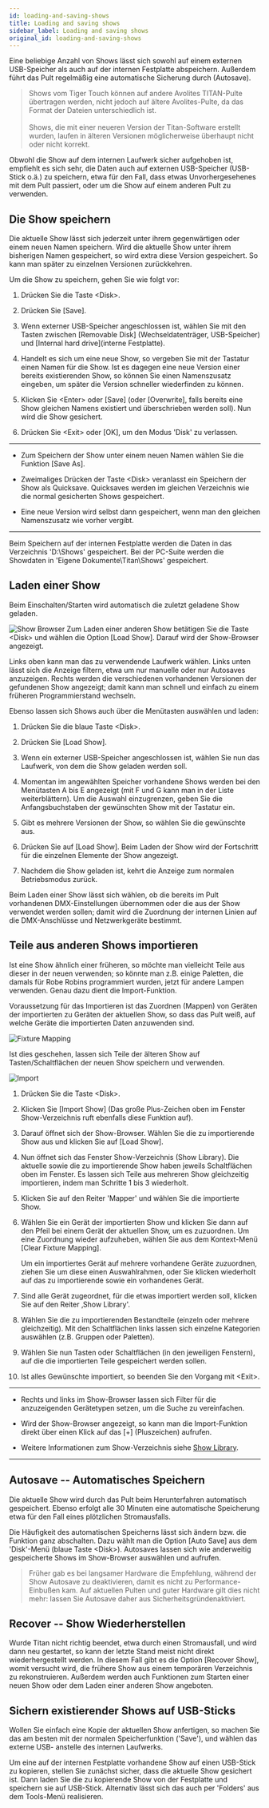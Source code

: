 ```yaml
---
id: loading-and-saving-shows
title: Loading and saving shows
sidebar_label: Loading and saving shows
original_id: loading-and-saving-shows
---
```


Eine beliebige Anzahl von Shows lässt sich sowohl auf einem externen
USB-Speicher als auch auf der internen Festplatte abspeichern. Außerdem
führt das Pult regelmäßig eine automatische Sicherung durch (Autosave).

> Shows vom Tiger Touch können auf andere Avolites TITAN-Pulte übertragen werden, nicht jedoch auf ältere Avolites-Pulte, da das Format der Dateien unterschiedlich ist.\
> \
Shows, die mit einer neueren Version der Titan-Software erstellt wurden, laufen in älteren Versionen möglicherweise überhaupt nicht oder nicht korrekt.  

Obwohl die Show auf dem internen Laufwerk sicher aufgehoben ist,
empfiehlt es sich sehr, die Daten auch auf externen USB-Speicher
(USB-Stick o.ä.) zu speichern, etwa für den Fall, dass etwas
Unvorhergesehenes mit dem Pult passiert, oder um die Show auf einem
anderen Pult zu verwenden.

Die Show speichern
------------------

Die aktuelle Show lässt sich jederzeit unter ihrem gegenwärtigen oder
einem neuen Namen speichern. Wird die aktuelle Show unter ihrem
bisherigen Namen gespeichert, so wird extra diese Version gespeichert.
So kann man später zu einzelnen Versionen zurückkehren.

Um die Show zu speichern, gehen Sie wie folgt vor:

1.  Drücken Sie die Taste \<Disk\>.

2.  Drücken Sie \[Save\].

3.  Wenn externer USB-Speicher angeschlossen ist, wählen Sie mit den
Tasten zwischen \[Removable Disk\] (Wechseldatenträger, USB-Speicher)
und \[Internal hard drive\](interne Festplatte).

4.  Handelt es sich um eine neue Show, so vergeben Sie mit der Tastatur
einen Namen für die Show. Ist es dagegen eine neue Version einer bereits
existierenden Show, so können Sie einen Namenszusatz eingeben, um später
die Version schneller wiederfinden zu können.

5.  Klicken Sie \<Enter\> oder \[Save\] (oder \[Overwrite\], falls bereits
eine Show gleichen Namens existiert und überschrieben werden soll). Nun
wird die Show gesichert.

6.  Drücken Sie \<Exit\> oder \[OK\], um den Modus 'Disk' zu verlassen.

----

-   Zum Speichern der Show unter einem neuen Namen wählen Sie die
    Funktion \[Save As\].

-   Zweimaliges Drücken der Taste \<Disk\> veranlasst ein Speichern der
    Show als Quicksave. Quicksaves werden im gleichen Verzeichnis wie
    die normal gesicherten Shows gespeichert.

-   Eine neue Version wird selbst dann gespeichert, wenn man den
    gleichen Namenszusatz wie vorher vergibt.

----

Beim Speichern auf der internen Festplatte werden die Daten in das
Verzeichnis 'D:\\Shows' gespeichert. Bei der PC-Suite werden die
Showdaten in 'Eigene Dokumente\\Titan\\Shows' gespeichert.

Laden einer Show
----------------

Beim Einschalten/Starten wird automatisch die zuletzt geladene Show
geladen.

![Show Browser](/docs/images/Show-Browser.png)
Zum Laden einer anderen Show betätigen Sie die Taste \<Disk\> und wählen
die Option \[Load Show\]. Darauf wird der Show-Browser angezeigt.

Links oben kann man das zu verwendende Laufwerk wählen. Links unten
lässt sich die Anzeige filtern, etwa um nur manuelle oder nur Autosaves
anzuzeigen. Rechts werden die verschiedenen vorhandenen Versionen der
gefundenen Show angezeigt; damit kann man schnell und einfach zu einem
früheren Programmierstand wechseln.

Ebenso lassen sich Shows auch über die Menütasten auswählen und
laden:

1.  Drücken Sie die blaue Taste \<Disk\>.

2.  Drücken Sie \[Load Show\].

3.  Wenn ein externer USB-Speicher angeschlossen ist, wählen Sie nun das
Laufwerk, von dem die Show geladen werden soll.

4.  Momentan im angewählten Speicher vorhandene Shows werden bei den
Menütasten A bis E angezeigt (mit F und G kann man in der Liste
weiterblättern). Um die Auswahl einzugrenzen, geben Sie die
Anfangsbuchstaben der gewünschten Show mit der Tastatur ein.

5.  Gibt es mehrere Versionen der Show, so wählen Sie die gewünschte
aus.

6.  Drücken Sie auf \[Load Show\]. Beim Laden der Show wird der
Fortschritt für die einzelnen Elemente der Show angezeigt.

7.  Nachdem die Show geladen ist, kehrt die Anzeige zum normalen
Betriebsmodus zurück.

Beim Laden einer Show lässt sich wählen, ob die bereits im Pult
vorhandenen DMX-Einstellungen übernommen oder die aus der Show verwendet
werden sollen; damit wird die Zuordnung der internen Linien auf die
DMX-Anschlüsse und Netzwerkgeräte bestimmt.

Teile aus anderen Shows importieren
-----------------------------------

Ist eine Show ähnlich einer früheren, so möchte man vielleicht Teile aus
dieser in der neuen verwenden; so könnte man z.B. einige Paletten, die
damals für Robe Robins programmiert wurden, jetzt für andere Lampen
verwenden. Genau dazu dient die Import-Funktion.

Voraussetzung für das Importieren ist das Zuordnen (Mappen) von Geräten der
importierten zu Geräten der aktuellen Show, so dass das Pult weiß, auf
welche Geräte die importierten Daten anzuwenden sind.

![Fixture Mapping](/docs/images/Fixture-Mapping.png)

Ist dies geschehen, lassen sich Teile der älteren Show auf
Tasten/Schaltflächen der neuen Show speichern und verwenden.

![Import](/docs/images/Import.png)

1.  Drücken Sie die Taste \<Disk\>.

2.  Klicken Sie \[Import Show\] (Das große Plus-Zeichen oben im Fenster
Show-Verzeichnis ruft ebenfalls diese Funktion auf).

3.  Darauf öffnet sich der Show-Browser. Wählen Sie die zu importierende
Show aus und klicken Sie auf \[Load Show\].

4.  Nun öffnet sich das Fenster Show-Verzeichnis (Show Library). Die
aktuelle sowie die zu importierende Show haben jeweils Schaltflächen
oben im Fenster. Es lassen sich Teile aus mehreren Show gleichzeitig
importieren, indem man Schritte 1 bis 3 wiederholt.

5.  Klicken Sie auf den Reiter 'Mapper' und wählen Sie die importierte
Show.

6.  Wählen Sie ein Gerät der importierten Show und klicken Sie dann auf
den Pfeil bei einem Gerät der aktuellen Show, um es zuzuordnen. Um eine
Zuordnung wieder aufzuheben, wählen Sie aus dem Kontext-Menü \[Clear
Fixture Mapping\].

	Um ein importiertes Gerät auf mehrere vorhandene Geräte zuzuordnen,
	ziehen Sie um diese einen Auswahlrahmen, oder Sie klicken wiederholt auf
	das zu importierende sowie ein vorhandenes Gerät.

7.  Sind alle Gerät zugeordnet, für die etwas importiert werden soll,
klicken Sie auf den Reiter ‚Show Library'.

8.  Wählen Sie die zu importierenden Bestandteile (einzeln oder mehrere
gleichzeitig). Mit den Schaltflächen links lassen sich einzelne
Kategorien auswählen (z.B. Gruppen oder Paletten).

9.  Wählen Sie nun Tasten oder Schaltflächen (in den jeweiligen
Fenstern), auf die die importierten Teile gespeichert werden sollen.

10.  Ist alles Gewünschte importiert, so beenden Sie den Vorgang mit
\<Exit\>.

---

-   Rechts und links im Show-Browser lassen sich Filter für die
    anzuzeigenden Gerätetypen setzen, um die Suche zu vereinfachen.

-   Wird der Show-Browser angezeigt, so kann man die Import-Funktion
    direkt über einen Klick auf das \[+\] (Pluszeichen) aufrufen.

-   Weitere Informationen zum Show-Verzeichnis siehe [Show Library](./show-library.md).

---

Autosave -- Automatisches Speichern
-----------------------------------

Die aktuelle Show wird durch das Pult beim Herunterfahren automatisch
gespeichert. Ebenso erfolgt alle 30 Minuten eine automatische
Speicherung etwa für den Fall eines plötzlichen Stromausfalls.

Die Häufigkeit des automatischen Speicherns lässt sich ändern bzw. die
Funktion ganz abschalten. Dazu wählt man die Option \[Auto Save\] aus
dem 'Disk'-Menü (blaue Taste \<Disk\>). Autosaves lassen sich wie
anderweitig gespeicherte Shows im Show-Browser auswählen und aufrufen.

> Früher gab es bei langsamer Hardware die Empfehlung, während der Show Autosave zu deaktivieren, damit es nicht zu Performance-Einbußen kam. Auf aktuellen Pulten und guter Hardware gilt dies nicht mehr: lassen Sie Autosave daher aus Sicherheitsgründenaktiviert.

Recover -- Show Wiederherstellen
--------------------------------

Wurde Titan nicht richtig beendet, etwa durch einen Stromausfall, und
wird dann neu gestartet, so kann der letzte Stand meist nicht direkt
wiederhergestellt werden. In diesem Fall gibt es die Option \[Recover
Show\], womit versucht wird, die frühere Show aus einem temporären
Verzeichnis zu rekonstruieren. Außerdem werden auch Funktionen zum
Starten einer neuen Show oder dem Laden einer anderen Show angeboten.

Sichern existierender Shows auf USB-Sticks
------------------------------------------

Wollen Sie einfach eine Kopie der aktuellen Show anfertigen, so machen
Sie das am besten mit der normalen Speicherfunktion ('Save'), und wählen
das externe USB- anstelle des internen Laufwerks.

Um eine auf der internen Festplatte vorhandene Show auf einen USB-Stick
zu kopieren, stellen Sie zunächst sicher, dass die aktuelle Show
gesichert ist. Dann laden Sie die zu kopierende Show von der Festplatte
und speichern sie auf USB-Stick. Alternativ lässt sich das auch per
'Folders' aus dem Tools-Menü realisieren.
